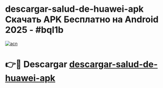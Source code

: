 # descargar-salud-de-huawei-apk Скачать APK Бесплатно на Android 2025 - #bql1b

[![acn](https://github.com/user-attachments/assets/0f9c940e-d8b0-45ae-aac7-cd30a18b3e1c)](https://apps.freeplayer.one?title=descargar-salud-de-huawei-apk&ref=9RF)

# 👉🔴 Descargar [descargar-salud-de-huawei-apk](https://apps.freeplayer.one?title=descargar-salud-de-huawei-apk&ref=9RF)